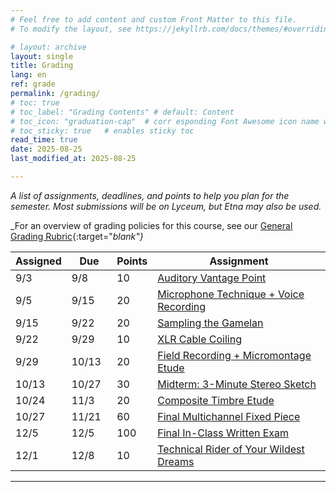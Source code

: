 ```yaml
---
# Feel free to add content and custom Front Matter to this file.
# To modify the layout, see https://jekyllrb.com/docs/themes/#overriding-theme-defaults

# layout: archive   
layout: single   
title: Grading   
lang: en   
ref: grade  
permalink: /grading/   
# toc: true  
# toc_label: "Grading Contents" # default: Content
# toc_icon: "graduation-cap"  # corr esponding Font Awesome icon name without the "fa" prefix
# toc_sticky: true   # enables sticky toc  
read_time: true  
date: 2025-08-25   
last_modified_at: 2025-08-25  

---
```


_A list of assignments, deadlines, and points to help you plan for the semester. Most submissions will be on Lyceum, but Etna may also be used._  
   
_For an overview of grading policies for this course, see our [General Grading Rubric](/MUS218A-Soundscapes-FA2025/#6-general-grading-rubric){:target="_blank"}_  

<div class="schedulingtable">
<table>
<colgroup>
  <col width="10%" />
  <col width="15%" />
  <col width="5%" />
  <col width="65%" />
</colgroup>
<thead>
<tr class="header">
  <th>Assigned</th>
  <th>Due</th>
  <th>Points</th>
  <th>Assignment</th>
</tr>
</thead>
<tbody>

<tr>
  <td markdown="span">9/3</td>
  <td markdown="span">9/8</td>
  <td markdown="span">10</td>
  <td markdown="span"><a href="/MUS218A-Soundscapes-FA2025/assignments/auditory-vantage-point/" target="_blank">Auditory Vantage Point</a></td>
</tr>

<tr>
  <td markdown="span">9/5</td>
  <td markdown="span">9/15</td>
  <td markdown="span">20</td>
  <td markdown="span"><a href="/MUS218A-Soundscapes-FA2025/assignments/mic-technique/" target="_blank">Microphone Technique + Voice Recording</a></td>
</tr>

<tr>
  <td markdown="span">9/15</td>
  <td markdown="span">9/22</td>
  <td markdown="span">20</td>
  <td markdown="span"><a href="/MUS218A-Soundscapes-FA2025/assigments/sampling-gamlean/" target="_blank">Sampling the Gamelan</a></td>
</tr>

<tr>
  <td markdown="span">9/22</td>
  <td markdown="span">9/29</td>
  <td markdown="span">10</td>
  <td markdown="span"><a href="/MUS218A-Soundscapes-FA2025/assignments/xlr-cable-coiling/" target="_blank">XLR Cable Coiling</a></td>
</tr>

<tr>
  <td markdown="span">9/29</td>
  <td markdown="span">10/13</td>
  <td markdown="span">20</td>
  <td markdown="span"><a href="/MUS218A-Soundscapes-FA2025/assignments/micromontage-field-recording-etude/" target="_blank">Field Recording + Micromontage Etude</a></td>
</tr>

<tr>
  <td markdown="span">10/13</td>
  <td markdown="span">10/27</td>
  <td markdown="span">30</td>
  <td markdown="span"><a href="/MUS218A-Soundscapes-FA2025/assignments/midterm/" target="_blank">Midterm: 3-Minute Stereo Sketch</a></td>
</tr>

<tr>
  <td markdown="span">10/24</td>
  <td markdown="span">11/3</td>
  <td markdown="span">20</td>
  <td markdown="span"><a href="/MUS218A-Soundscapes-FA2025/assignments/composite-timbre-etude/" target="_blank">Composite Timbre Etude</a></td>
</tr>

<tr>
  <td markdown="span">10/27</td>
  <td markdown="span">11/21</td>
  <td markdown="span">60</td>
  <td markdown="span"><a href="/MUS218A-Soundscapes-FA2025/assignments/final-multichannel-fixed-piece/" target="_blank">Final Multichannel Fixed Piece</a></td>
</tr>

<tr>
  <td markdown="span">12/5</td>
  <td markdown="span">12/5</td>
  <td markdown="span">100</td>
  <td markdown="span"><a href="/MUS218A-Soundscapes-FA2025/assignments/final-exam/" target="_blank">Final In-Class Written Exam</a></td>
</tr>

<tr>
  <td markdown="span">12/1</td>
  <td markdown="span">12/8</td>
  <td markdown="span">10</td>
  <td markdown="span"><a href="/MUS218A-Soundscapes-FA2025/assignments/tech-rider/" target="_blank">Technical Rider of Your Wildest Dreams</a></td>
</tr>

</tbody>
</table>
</div>

* * *     

<!-- **`190 Total Points`** in _Lab Assignments_  
<p style="color:Tomato;"><b><i>55.88% of your Course Grade</i></b></p>  

### II. Participation  

* 15 classes  
* 10 points/each  

* * *

**`150 Total Points`** in _Participation Scores_  
<p style="color:Tomato;"><b><i>44.12% of your Course Grade</i></b></p>  

* * *

### III. Altogether, thats...

**`340 Total Points`** for the course as a whole. -->
